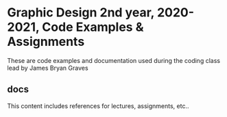 # Graphic Design 2nd year, 2020-2021, Code Examples & Assignments

These are code examples and documentation used during the coding class lead by James Bryan Graves

## docs

This content includes references for lectures, assignments, etc..

